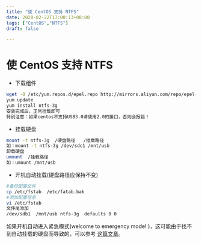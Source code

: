 ```yaml
---
title: "使 CentOS 支持 NTFS"
date: 2020-02-22T17:00:13+08:00
tags: ["CentOS","NTFS"]
draft: false 

---
```


# 使 CentOS 支持 NTFS

- 下载组件

```bash
wget -O /etc/yum.repos.d/epel.repo http://mirrors.aliyun.com/repo/epel-7.repo
yum update
yum install ntfs-3g
安装完成后，正常挂载即可
特别注意：如果centos不支持USB3.0请使用2.0的接口，否则会报错！
```

- 挂载硬盘

```bash
mount -t ntfs-3g  /硬盘路径   /挂载路径
如：mount -t ntfs-3g /dev/sdc1 /mnt/usb 
卸载硬盘
umount  /挂载路径
如：umount /mnt/usb
```

- 开机自动挂载(硬盘路径应保持不变)

```bash
#备份配置文件
cp /etc/fstab  /etc/fatab.bak
#添加配置信息
vi /etc/fstab
文件尾添加
/dev/sdb1  /mnt/usb ntfs-3g  defaults 0 0
```

如果开机自动进入紧急模式(welcome to emergency mode! )，这可能由于找不到自动挂载的硬盘而导致的，可以参考 [这篇文章](https://www.linuxidc.com/Linux/2017-08/146347.htm)。
